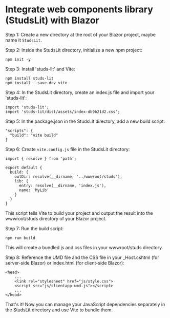 # Integrate web components library (StudsLit) with Blazor

Step 1: Create a new directory at the root of your Blazor project, maybe name it `StudsLit`.

Step 2: Inside the StudsLit directory, initialize a new npm project:
```
npm init -y
```

Step 3: Install 'studs-lit' and Vite:
```
npm install studs-lit
npm install --save-dev vite
```

Step 4: In the StudsLit directory, create an index.js file and import your 'studs-lit':
```
import 'studs-lit';
import 'studs-lit/dist/assets/index-db9b21d2.css';
```

Step 5: In the package.json in the StudsLit directory, add a new build script:
```
"scripts": {
  "build": "vite build"
}
```

Step 6: Create `vite.config.js` file in the StudsLit directory:
```
import { resolve } from 'path';

export default {
  build: {
    outDir: resolve(__dirname, '../wwwroot/studs'),
    lib: {
      entry: resolve(__dirname, 'index.js'),
      name: 'MyLib'
    }
  }
}
```

This script tells Vite to build your project and output the result into the wwwroot/studs directory of your Blazor project.

Step 7: Run the build script:
```
npm run build
```
This will create a bundled js and css files in your wwwroot/studs directory.

Step 8: Reference the UMD file and the CSS file in your _Host.cshtml (for server-side Blazor) or index.html (for client-side Blazor):
```
<head>
    ...
    <link rel="stylesheet" href="js/style.css">
    <script src="js/clientapp.umd.js"></script>
    ...
</head>
```

That's it! Now you can manage your JavaScript dependencies separately in the StudsLit directory and use Vite to bundle them.

